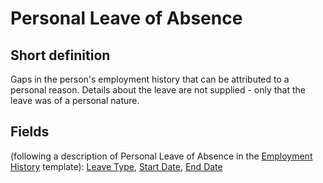 # Personal Leave of Absence
## Short definition
Gaps in the person's employment history that can be attributed to a personal reason. Details about the leave are not supplied - only that the leave was of a personal nature.
## Fields
(following a description of Personal Leave of Absence in the [Employment History](../Templates/Employment%20History.md) template):
[Leave Type](../Object-Fields/Personal%20Leave%20of%20Absence/Leave%20Type.md),
[Start Date](../Object-Fields/Personal%20Leave%20of%20Absence/Start%20Date.md),
[End Date](../Object-Fields/Personal%20Leave%20of%20Absence/End%20Date.md)

